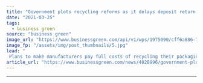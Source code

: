```yaml
---
title: "Government plots recycling reforms as it delays deposit return scheme to 2024"
date: "2021-03-25"
tags: 
  - business green
source: "business green"
image_url: "https://www.businessgreen.com/api/v1/wps/1975090/cff6a886-7b9f-42e8-a3a6-beab4a74ef43/6/Reverse-Vending-Machine-185x114.jpg"
image_fp: "/assets/img/post_thumbnails/5.jpg"
lead: "
 Plans to make manufacturers pay full costs of recycling their packaging and develop consistent household collections nationwide unveiled ..."
article_url: "https://www.businessgreen.com/news/4028996/government-plots-recycling-reforms-delays-deposit-return-scheme-2024"
---
```


---

